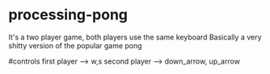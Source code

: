 # processing-pong
It's a two player game, both players use the same keyboard
Basically a very shitty version of the popular game pong



#controls
first player --> w,s
second player --> down_arrow, up_arrow

